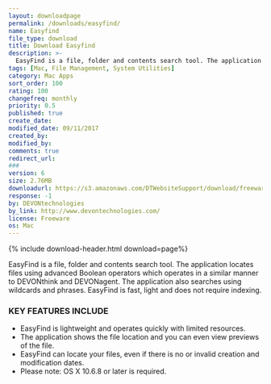 ```yaml
---
layout: downloadpage
permalink: /downloads/easyfind/
name: Easyfind
file_type: download
title: Download Easyfind
description: >-
  EasyFind is a file, folder and contents search tool. The application locates files using advanced Boolean operators which operates in a similar manner to DEVONthink and DEVONagent. The application also searches using wildcards and phrases. EasyFind is fast, light and does not require indexing.
tags: [Mac, File Management, System Utilities]
category: Mac Apps
sort_order: 100
rating: 100
changefreq: monthly
priority: 0.5
published: true
create_date:
modified_date: 09/11/2017
created_by:
modified_by:
comments: true
redirect_url:
###
version: 6
size: 2.76MB
downloadurl: https://s3.amazonaws.com/DTWebsiteSupport/download/freeware/easyfind/4.9.3/EasyFind.app.zip
response: -1
by: DEVONtechnologies
by_link: http://www.devontechnologies.com/
license: Freeware
os: Mac
---
```


{% include download-header.html download=page%}

 
EasyFind is a file, folder and contents search tool. The application locates files using advanced Boolean operators which operates in a similar manner to DEVONthink and DEVONagent. The application also searches using wildcards and phrases. EasyFind is fast, light and does not require indexing.

### KEY FEATURES INCLUDE

- EasyFind is lightweight and operates quickly with limited resources.
- The application shows the file location and you can even view previews of the file.
- EasyFind can locate your files, even if there is no or invalid creation and modification dates.
- Please note: OS X 10.6.8 or later is required.
